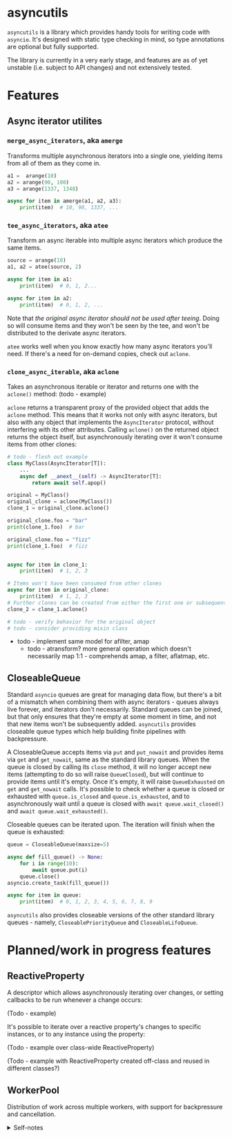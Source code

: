 # asyncutils

`asyncutils` is a library which provides handy tools for writing code with `asyncio`. It's designed with static type checking in mind, so type annotations are optional but fully supported.

The library is currently in a very early stage, and features are as of yet unstable (i.e. subject to API changes) and not extensively tested.

# Features

## Async iterator utilites

### `merge_async_iterators`, aka `amerge`

Transforms multiple asynchronous iterators into a single one, yielding items from all of them as they come in.

```python
a1 =  arange(10)
a2 = arange(90, 100)
a3 = arange(1337, 1348)

async for item in amerge(a1, a2, a3):
    print(item)  # 10, 90, 1337, ...
```

### `tee_async_iterators`, aka `atee`

Transform an async iterable into multiple async iterators which produce the same items.

```python
source = arange(10)
a1, a2 = atee(source, 2)

async for item in a1:
    print(item)  # 0, 1, 2...

async for item in a2:
    print(item)  # 0, 1, 2, ...
```

Note that *the original async iterator should not be used after teeing*. Doing so will consume items and they won't be seen by the tee, and won't be distributed to the derivate async iterators.

`atee` works well when you know exactly how many async iterators you'll need. If there's a need for on-demand copies, check out `aclone`.

### `clone_async_iterable`, aka `aclone`

Takes an asynchronous iterable or iterator and returns one with the `aclone()` method:
(todo - example)

`aclone` returns a transparent proxy of the provided object that adds the `aclone` method. This means that it works not only with async iterators, but also with any object that implements the `AsyncIterator` protocol, without interfering with its other attributes. Calling `aclone()` on the returned object returns the object itself, but asynchronously iterating over it won't consume items from other clones:

```python
# todo - flesh out example
class MyClass(AsyncIterator[T]):
    ...
    async def __anext__(self) -> AsyncIterator[T]:
        return await self.apop()

original = MyClass()
original_clone = aclone(MyClass())
clone_1 = original_clone.aclone()

original_clone.foo = "bar"
print(clone_1.foo)  # bar

original_clone.foo = "fizz"
print(clone_1.foo)  # fizz


async for item in clone_1:
    print(item)  # 1, 2, 3

# Items won't have been consumed from other clones
async for item in original_clone:
    print(item)  # 1, 2, 3
# Further clones can be created from either the first one or subsequent ones
clone_2 = clone_1.aclone()

# todo - verify behavior for the original object
# todo - consider providing mixin class
```

- todo - implement same model for afilter, amap
	- todo - atransform? more general operation which doesn't necessarily map 1:1 - comprehends amap, a filter, aflatmap, etc.

## CloseableQueue

Standard `asyncio` queues are great for managing data flow, but there's a bit of a mismatch when combining them with async iterators - queues always live forever, and iterators don't necessarily. Standard queues can be joined, but that only ensures that they're empty at some moment in time, and not that new items won't be subsequently added. `asyncutils` provides closeable queue types which help building finite pipelines with backpressure.

A CloseableQueue accepts items via `put` and `put_nowait` and provides items via `get` and `get_nowait`, same as the standard library queues.
When the queue is closed by calling its `close` method, it will no longer accept new items (attempting to do so will raise `QueueClosed`), but will continue to provide items until it's empty. Once it's empty, it will raise `QueueExhausted` on `get` and `get_nowait` calls. It's possible to check whether a queue is closed or exhausted with `queue.is_closed` and `queue.is_exhausted`, and to asynchronously wait until a queue is closed with `await queue.wait_closed()` and `await queue.wait_exhausted()`.

Closeable queues can be iterated upon. The iteration will finish when the queue is exhausted:

```python
queue = CloseableQueue(maxsize=5)

async def fill_queue() -> None:
    for i in range(10):
        await queue.put(i)
    queue.close()
asyncio.create_task(fill_queue())

async for item in queue:
    print(item)  # 0, 1, 2, 3, 4, 5, 6, 7, 8, 9
```


`asyncutils` also provides closeable versions of the other standard library queues - namely, `CloseablePriorityQueue` and `CloseableLifoQueue`.

# Planned/work in progress features

## ReactiveProperty

A descriptor which allows asynchronously iterating over changes, or setting callbacks to be run whenever a change occurs:

(Todo - example)

It's possible to iterate over a reactive property's changes to specific instances, or to any instance using the property:

(Todo - example over class-wide ReactiveProperty)

(Todo - example with ReactiveProperty created off-class and reused in different classes?)

## WorkerPool

Distribution of work across multiple workers, with support for backpressure and cancellation.

<details>
 <summary>Self-notes</summary>

- Todo - explore an API for populating queues from async iterators. Considerations:
	- Could be either an external function, or a function in CloseableQueue itself. If an external function, it could also be used for populating standard library Queues.
	- It'd be quite useful for composed/functional pipelines to have the option to close the queue after the async iterator is done.
		- This could be a separate function (`populate_and_close`) or a parameter `populate_queue(aiter, close_when_done=True)`.
			- The parameter wouldn't make sense for standard lib queues
		- What happens when two async iterators are set to populate the queue and then close it?
			- Most sane thing would be to wait until both are finished, then close it
				- Easy to do cleanly if it's a method of the CloseableQueue, not so much if it's a standalone function - requires keeping global state
		- Possibility
			- Have both a simple `populate_queue` standalone function with no closing functionality which works for both standard queues and closeable ones, and have a `populate` method in closeable queues which takes the `close_when_done` param

</details>

